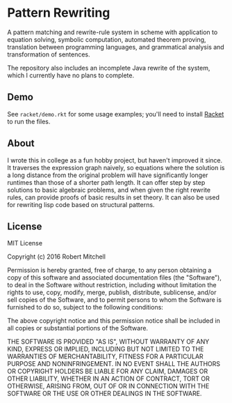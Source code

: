 # Pattern Rewriting
A pattern matching and rewrite-rule system in scheme with application to equation solving, symbolic computation, automated theorem proving, translation between programming languages, and grammatical analysis and transformation of sentences.

The repository also includes an incomplete Java rewrite of the system, which I currently have no plans to complete.

## Demo

See `racket/demo.rkt` for some usage examples; you'll need to install [Racket](https://racket-lang.org) to run the files.

## About

I wrote this in college as a fun hobby project, but haven't improved it since. It traverses the expression graph naively, so equations where the solution is a long distance from the original problem will have significantly longer runtimes than those of a shorter path length. It can offer step by step solutions to basic algebraic problems, and when given the right rewrite rules, can provide proofs of basic results in set theory. It can also be used for rewriting lisp code based on structural patterns.

## License

MIT License

Copyright (c) 2016 Robert Mitchell

Permission is hereby granted, free of charge, to any person obtaining a copy
of this software and associated documentation files (the "Software"), to deal
in the Software without restriction, including without limitation the rights
to use, copy, modify, merge, publish, distribute, sublicense, and/or sell
copies of the Software, and to permit persons to whom the Software is
furnished to do so, subject to the following conditions:

The above copyright notice and this permission notice shall be included in all
copies or substantial portions of the Software.

THE SOFTWARE IS PROVIDED "AS IS", WITHOUT WARRANTY OF ANY KIND, EXPRESS OR
IMPLIED, INCLUDING BUT NOT LIMITED TO THE WARRANTIES OF MERCHANTABILITY,
FITNESS FOR A PARTICULAR PURPOSE AND NONINFRINGEMENT. IN NO EVENT SHALL THE
AUTHORS OR COPYRIGHT HOLDERS BE LIABLE FOR ANY CLAIM, DAMAGES OR OTHER
LIABILITY, WHETHER IN AN ACTION OF CONTRACT, TORT OR OTHERWISE, ARISING FROM,
OUT OF OR IN CONNECTION WITH THE SOFTWARE OR THE USE OR OTHER DEALINGS IN THE
SOFTWARE.
